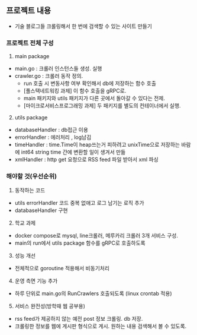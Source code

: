 ## 프로젝트 내용
* 기술 블로그들 크롤링해서 한 번에 검색할 수 있는 사이트 만들기
### 프로젝트 전체 구성
1. main package
* main.go : 크롤러 인스턴스들 생성. 실행
* crawler.go : 크롤러 동작 정의. 
    * run 호출 시 변동사항 여부 확인해서 db에 저장하는 함수 호출
    * [풀스택네트워킹 과제] 이 함수 호출을 gRPC로.
    * main 패키지와 utils 패키지가 다른 곳에서 돌아갈 수 있다는 전제.
    * [마이크로서비스프로그래밍 과제] 두 패키지를 별도의 컨테이너에서 실행.
2. utils package
* databaseHandler : db접근 이용
* errorHandler : 에러처리 , log남김
* timeHandler : time.Time이 heap쓰는거 피하려고 unixTime으로 저장하는 바람에 int64 string time 간에 변환할 일이 생겨서 만듦
* xmlHandler : http get 요청으로 RSS feed 파일 받아서 xml 파싱

### 해야할 것(우선순위)
1. 동작하는 코드
* utils errorHandler 코드 중복 없애고 로그 남기는 로직 추가
* databaseHandler 구현
2. 학교 과제
* docker compose로 mysql, line크롤러, 메루카리 크롤러 3개 서비스 구성.
* main의 run에서 utils package 함수를 gRPC로 호출하도록
3. 성능 개선
* 전체적으로 goroutine 적용해서 비동기처리
4. 운영 측면 기능 추가
* 하루 단위로 main.go의 RunCrawlers 호출되도록 (linux crontab 적용)
5. 서비스 완전성(방학때 웹 공부용)
* rss feed가 제공하지 않는 예전 post 정보 크롤링. db 저장. 
* 크롤링한 정보를 웹에 게시판 형식으로 게시. 원하는 내용 검색해서 볼 수 있도록.
